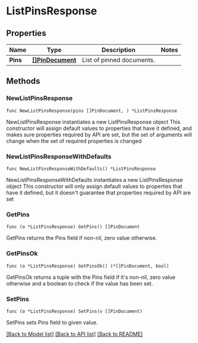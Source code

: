 # ListPinsResponse

## Properties

Name | Type | Description | Notes
------------ | ------------- | ------------- | -------------
**Pins** | [**[]PinDocument**](PinDocument.md) | List of pinned documents. | 

## Methods

### NewListPinsResponse

`func NewListPinsResponse(pins []PinDocument, ) *ListPinsResponse`

NewListPinsResponse instantiates a new ListPinsResponse object
This constructor will assign default values to properties that have it defined,
and makes sure properties required by API are set, but the set of arguments
will change when the set of required properties is changed

### NewListPinsResponseWithDefaults

`func NewListPinsResponseWithDefaults() *ListPinsResponse`

NewListPinsResponseWithDefaults instantiates a new ListPinsResponse object
This constructor will only assign default values to properties that have it defined,
but it doesn't guarantee that properties required by API are set

### GetPins

`func (o *ListPinsResponse) GetPins() []PinDocument`

GetPins returns the Pins field if non-nil, zero value otherwise.

### GetPinsOk

`func (o *ListPinsResponse) GetPinsOk() (*[]PinDocument, bool)`

GetPinsOk returns a tuple with the Pins field if it's non-nil, zero value otherwise
and a boolean to check if the value has been set.

### SetPins

`func (o *ListPinsResponse) SetPins(v []PinDocument)`

SetPins sets Pins field to given value.



[[Back to Model list]](../README.md#documentation-for-models) [[Back to API list]](../README.md#documentation-for-api-endpoints) [[Back to README]](../README.md)


